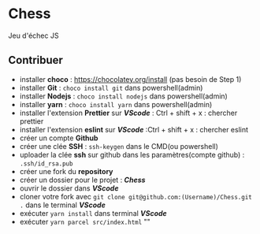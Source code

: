# Chess

Jeu d'échec JS

## Contribuer

- installer **choco** : https://chocolatey.org/install (pas besoin de Step 1)
- installer **Git** : `choco install git` dans powershell(admin)
- installer **Nodejs** : `choco install nodejs` dans powershell(admin)
- installer **yarn** : `choco install yarn` dans powershell(admin)
- installer l'extension **Prettier** sur **_VScode_** : Ctrl + shift + x : chercher prettier
- installer l'extension **eslint** sur **_VScode_** :Ctrl + shift + x : chercher eslint
- créer un compte **Github**
- créer une clée **SSH** : `ssh-keygen` dans le CMD(ou powershell)
- uploader la clée **ssh** sur github dans les paramètres(compte github) : `.ssh/id_rsa.pub`
- créer une fork du **repository**
- créer un dossier pour le projet : **_Chess_**
- ouvrir le dossier dans **_VScode_**
- cloner votre fork avec `git clone git@github.com:(Username)/Chess.git .` dans le terminal **_VScode_**
- exécuter `yarn install` dans terminal **_VScode_**
- exécuter `yarn parcel src/index.html` ""
